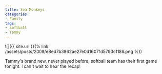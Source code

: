 ```yaml
---
title: Sea Monkeys
categories:
- Family
tags:
- Softball
- Tammy
---
```


![]({{ site.url }}{% link /assets/posts/2009/e8ed7b3862ae27e0d16071d5793cf186.png %})
  



Tammy's brand new, never played before, softball team has their first game tonight. I can't wait to hear the recap!
